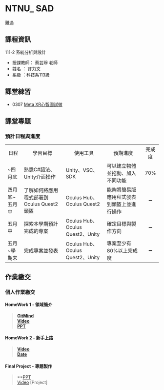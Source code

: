 # NTNU_ SAD 
難過

## 課程資訊
111-2 系統分析與設計
- 授課教師： 蔡芸琤 老師 
- 姓名 ： 許力文 
- 系級 ：科技系113級 

## 課堂練習
- 0307 [Meta XR心智圖試做](https://gitmind.com/app/docs/m90n01dj)

## 課堂專題
### 預計日程與進度
<table>
    <tr>
        <td align="center">日程</td>
        <td align="center">學習目標</td>
        <td align="center">使用工具</td>
        <td align="center">預期進度</td>
        <td align="center">完成度</td>
    </tr>
    <tr>
        <td>~四月底</s></td>
        <td>熟悉C#語法、Unity介面操作</s></td>
        <td>Unity、VSC、SDK<s></td>
        <td>可以建立物體並拖動、加入不同功能<s></td>
        <td align="center">70%</td>
    </tr>
    <tr>
        <td>四月底~五月中</s></td>
        <td>了解如何將應用程式部署到Oculus Quest2頭盔</s></td>
        <td>Oculus Hub、Oculus Quest2<s></td>
        <td>能夠將簡易版應用程式發表到頭盔上並進行操作<s></td>
        <td align="center">➖</td>
    </tr>
    <tr>
        <td>五月中</s></td>
        <td>探索本學期預計完成的專案</s></td>
        <td>Oculus Hub、Oculus Quest2、Unity<s></td>
        <td>確定目標與製作方向<s></td>
        <td align="center">➖</td>
    </tr>
    <tr>
        <td>五月~學期末</s></td>
        <td>完成專案並發表</s></td>
        <td>Oculus Hub、Oculus Quest2、Unity<s></td>
        <td>專案至少有80%以上完成度<s></td>
        <td align="center">➖</td>
    </tr>
</table>



## 作業繳交
### 個人作業繳交

#### HomeWork 1 - 領域簡介
>**[GitMind](https://gitmind.com/app/docs/m90n01dj)\
[Video](https://youtu.be/ZeJeLFuMDp8)\
[PPT](https://github.com/HSULW/SAD/blob/main/HW1/Meta%20XR_%20gitmind.pptx)**<br/>

#### HomeWork 2 - 新手上路
>**[Video](https://youtu.be/uUhaF3RCM-k)\
[Date](https://github.com/HSULW/SAD/blob/main/HW2/%E6%97%A5%E7%A8%8B.pdf)**<br/>

#### Final Project - 專題製作
>**[PPT](https://docs.google.com/presentation/d/1SA2MhiRTQdYJEwuybkQGXixLjYfACqJz/edit?usp=sharing&ouid=116435839243236727165&rtpof=true&sd=true)\
[Video](https://youtu.be/ypFemCb2mXE)
[Project]
